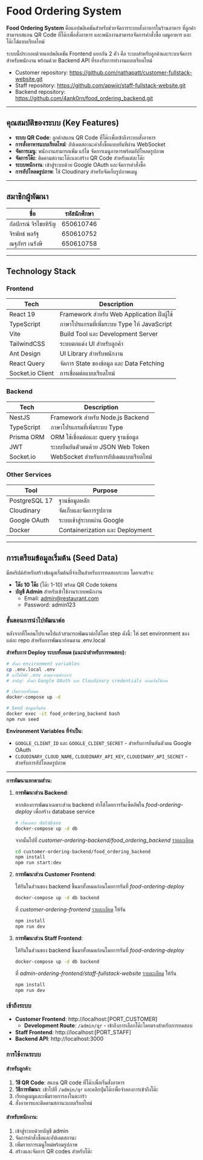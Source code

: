# Food Ordering System

**Food Ordering System** คือแอปพลิเคชันสำหรับช่วยจัดการระบบสั่งอาหารในร้านอาหาร ที่ลูกค้าสามารถสแกน QR Code ที่โต๊ะเพื่อสั่งอาหาร และพนักงานสามารถจัดการคำสั่งซื้อ เมนูอาหาร และโต๊ะได้แบบเรียลไทม์

ระบบนี้ประกอบด้วยแอปพลิเคชัน Frontend แยกกัน 2 ตัว คือ ระบบสำหรับลูกค้าและระบบจัดการสำหรับพนักงาน พร้อมด้วย Backend API ที่รองรับการทำงานแบบเรียลไทม์

- Customer repository: https://github.com/nathapatt/customer-fullstack-website.git
- Staff repository: https://github.com/apwjir/staff-fullstack-website.git
- Backend repository: https://github.com/4ank0rn/food_ordering_backend.git

---

## คุณสมบัติของระบบ (Key Features)

- **ระบบ QR Code**: ลูกค้าสแกน QR Code ที่โต๊ะเพื่อเข้าถึงระบบสั่งอาหาร
- **การสั่งอาหารแบบเรียลไทม์**: อัปเดตสถานะคำสั่งซื้อแบบทันทีผ่าน WebSocket
- **จัดการเมนู**: พนักงานสามารถเพิ่ม แก้ไข จัดการเมนูอาหารพร้อมอัปโหลดรูปภาพ
- **จัดการโต๊ะ**: ติดตามสถานะโต๊ะและสร้าง QR Code สำหรับแต่ละโต๊ะ
- **ระบบพนักงาน**: เข้าสู่ระบบด้วย Google OAuth และจัดการคำสั่งซื้อ
- **การอัปโหลดรูปภาพ**: ใช้ Cloudinary สำหรับจัดเก็บรูปภาพเมนู

---

## สมาชิกผู้พัฒนา

| ชื่อ                     | รหัสนักศึกษา |
| ---------------------  | ------------ |
| กัลป์กรณ์ จิรไชยหิรัญ        | 650610746    |    
| จิรพัทธ์ พลรัฐ             | 650610752    |
| ณฐภัทร เนรังษี            | 650610758    |

---

## Technology Stack

### Frontend

| Tech                  | Description                                 |
| --------------------- | ------------------------------------------- |
| React 19              | Framework สำหรับ Web Application ฝั่งผู้ใช้ |
| TypeScript            | ภาษาโปรแกรมที่เพิ่มระบบ Type ให้ JavaScript|
| Vite                  | Build Tool และ Development Server          |
| TailwindCSS           | ระบบตกแต่ง UI สำหรับลูกค้า                  |
| Ant Design            | UI Library สำหรับพนักงาน                   |
| React Query           | จัดการ State ของข้อมูล และ Data Fetching    |
| Socket.io Client      | การเชื่อมต่อแบบเรียลไทม์                    |

### Backend

| Tech        | Description                         |
| ----------- | ----------------------------------- |
| NestJS      | Framework สำหรับ Node.js Backend    |
| TypeScript  | ภาษาโปรแกรมที่เพิ่มระบบ Type       |
| Prisma ORM  | ORM ใช้เชื่อมต่อและ query ฐานข้อมูล |
| JWT         | ระบบยืนยันตัวตนด้วย JSON Web Token  |
| Socket.io   | WebSocket สำหรับการอัปเดตแบบเรียลไทม์|

### Other Services

| Tool           | Purpose                          |
| -------------- | -------------------------------- |
| PostgreSQL 17  | ฐานข้อมูลหลัก                    |
| Cloudinary     | จัดเก็บและจัดการรูปภาพ           |
| Google OAuth   | ระบบเข้าสู่ระบบผ่าน Google       |
| Docker         | Containerization และ Deployment  |

---

## การเตรียมข้อมูลเริ่มต้น (Seed Data)

มีสคริปต์สำหรับสร้างข้อมูลเริ่มต้นที่จำเป็นสำหรับการทดสอบระบบ โดยจะสร้าง:

- **โต๊ะ 10 โต๊ะ** (โต๊ะ 1-10) พร้อม QR Code tokens
- **บัญชี Admin** สำหรับเข้าใช้งานระบบพนักงาน
  - Email: admin@restaurant.com
  - Password: admin123

### ขั้นตอนการนำไปพัฒนาต่อ

หลังจากที่โคลนโปรเจคไปแล้วสามารถพัฒนาต่อได้โดย step ดังนี้:
ให้ set environment ของแต่ละ repo สำหรับการพัฒนาก่อนตาม .env.local

**สำหรับการ Deploy ระบบทั้งหมด (แนะนำสำหรับการทดสอบ):**
```bash
# ตั้งค่า environment variables
cp .env.local .env
# แก้ไขไฟล์ .env ตามความต้องการ
# สำคัญ: ตั้งค่า Google OAuth และ Cloudinary credentials ก่อนเริ่มใช้งาน

# เริ่มระบบทั้งหมด
docker-compose up -d

# Seed ข้อมูลเริ่มต้น
docker exec -it food_ordering_backend bash
npm run seed
```

**Environment Variables ที่จำเป็น:**
- `GOOGLE_CLIENT_ID` และ `GOOGLE_CLIENT_SECRET` - สำหรับการยืนยันตัวตน Google OAuth
- `CLOUDINARY_CLOUD_NAME`, `CLOUDINARY_API_KEY`, `CLOUDINARY_API_SECRET` - สำหรับการอัปโหลดรูปภาพ

---

**การพัฒนาแยกตามส่วน:**

1. **การพัฒนาส่วน Backend**:

   หากต้องการพัฒนาเฉพาะส่วน backend ทำได้โดยการรันเซ็ตอัพใน *food-ordering-deploy* เพื่อสร้าง database service
   ```bash
   # เริ่มเฉพาะ database
   docker-compose up -d db
   ```

   จากนั้นไปที่ *customer-ordering-backend/food_ordering_backend* [รายละเอียด](https://github.com/4ank0rn/food_ordering_backend.git)
   ```bash
   cd customer-ordering-backend/food_ordering_backend
   npm install
   npm run start:dev
   ```

2. **การพัฒนาส่วน Customer Frontend**:

   ให้รันในส่วนของ backend ขึ้นมาทั้งหมดก่อนโดยการรันที่ *food-ordering-deploy*
   ```bash
   docker-compose up -d db backend
   ```

   ที่ *customer-ordering-frontend* [รายละเอียด](https://github.com/nathapatt/customer-fullstack-website.git) ให้รัน
   ```bash
   npm install
   npm run dev
   ```

3. **การพัฒนาส่วน Staff Frontend**:

   ให้รันในส่วนของ backend ขึ้นมาทั้งหมดก่อนโดยการรันที่ *food-ordering-deploy*
   ```bash
   docker-compose up -d db backend
   ```

   ที่ *admin-ordering-frontend/staff-fullstack-website* [รายละเอียด](https://github.com/apwjir/staff-fullstack-website.git) ให้รัน
   ```bash
   npm install
   npm run dev
   ```

### เข้าถึงระบบ
- **Customer Frontend**: http://localhost:[PORT_CUSTOMER]
  - **Development Route**: `/admin/qr` - เข้าถึงการเลือกโต๊ะโดยตรงสำหรับการทดสอบ
- **Staff Frontend**: http://localhost:[PORT_STAFF]
- **Backend API**: http://localhost:3000

### การใช้งานระบบ

#### สำหรับลูกค้า:
1. **วิธี QR Code**: สแกน QR code ที่โต๊ะเพื่อเริ่มสั่งอาหาร
2. **วิธีการพัฒนา**: เข้าไปที่ `/admin/qr` และคลิกปุ่มโต๊ะเพื่อจำลองการเข้าถึงโต๊ะ
3. เรียกดูเมนูและเพิ่มรายการลงในตะกร้า
4. สั่งอาหารและติดตามสถานะแบบเรียลไทม์

#### สำหรับพนักงาน:
1. เข้าสู่ระบบด้วยบัญชี admin
2. จัดการคำสั่งซื้อและอัปเดตสถานะ
3. เพิ่มรายการเมนูใหม่พร้อมรูปภาพ
4. สร้างและจัดการ QR codes สำหรับโต๊ะ